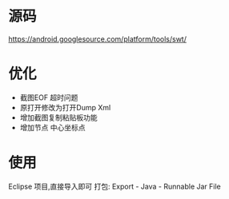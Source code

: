 # 源码
https://android.googlesource.com/platform/tools/swt/

# 优化 
- 截图EOF 超时问题
- 原打开修改为打开Dump Xml
- 增加截图复制粘贴板功能
- 增加节点 中心坐标点

# 使用
Eclipse 项目,直接导入即可 
打包:
Export - Java - Runnable Jar File 
